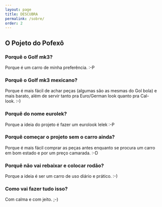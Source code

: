 ```yaml
---
layout: page
title: DESCUBRA
permalink: /sobre/
order: 2
---
```


<h2>O Pojeto do Pofex&ocirc;</h2>

<h3><p>Porqu&ecirc; o Golf mk3?</p></h3>

<p>Porque &eacute; um carro de minha prefer&ecirc;ncia. :-P</p>

<h3><p>Porqu&ecirc; o Golf mk3 mexicano?</p></h3>

<p>Porque &eacute; mais f&aacute;cil de achar peças (algumas s&atilde;o as mesmas do Gol bola) e mais barato, al&eacute;m de servir tanto pra Euro/German look quanto pra Cal-look. :-)</p>

<h3><p>Porqu&ecirc; do nome eurolek?</p></h3>

<p>Porque a ideia do projeto &eacute; fazer um eurolook lelek :-P</p>

<h3><p>Porqu&ecirc; come&ccedil;ar o projeto sem o carro ainda?</p></h3>

<p>Porque &eacute; mais f&aacute;cil comprar as pe&ccedil;as antes enquanto se procura um carro em bom estado e por um pre&ccedil;o camarada. :-D</p>

<h3><p>Porqu&ecirc; n&atilde;o vai rebaixar e colocar rod&atilde;o?</p></h3>

<p>Porque a ideia &eacute; ser um carro de uso di&aacute;rio e pr&aacute;tico. :-)</p>


<h3><p>Como vai fazer tudo isso?</p></h3>

<p>Com calma e com jeito. ;-)</p>
